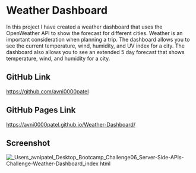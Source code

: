 # Weather Dashboard
In this project I have created a weather dashboard that uses the OpenWeather API to show the forecast for different cities. Weather is an important consideration when planning a trip. The dashboard allows you to see the current temperature, wind, humidity, and UV index for a city. The dashboard also allows you to see an extended 5 day forecast that shows temperature, wind, and humidity for a city.
## GitHub Link
https://github.com/avni0000patel
## GitHub Pages Link
https://avni0000patel.github.io/Weather-Dashboard/
## Screenshot
![_Users_avnipatel_Desktop_Bootcamp_Challenge06_Server-Side-APIs-Challenge-Weather-Dashboard_index html](https://user-images.githubusercontent.com/104175474/179132888-4f53b0a2-423e-48cc-a8fb-96743a6782a6.png)
